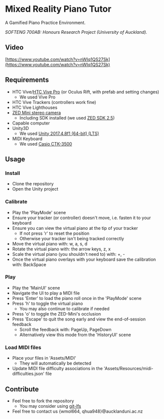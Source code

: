 # Mixed Reality Piano Tutor
A Gamified Piano Practice Environment.

*SOFTENG 700AB: Honours Research Project (University of Auckland).*

## Video

[https://www.youtube.com/watch?v=nWIq1QS27Sk](https://www.youtube.com/watch?v=nWIq1QS27Sk)

## Requirements
- HTC Vive/[HTC Vive Pro](https://www.vive.com/nz/product/vive-pro/) (or Oculus Rift, with prefab and setting changes)
  - We used Vive Pro  
- HTC Vive Trackers (controllers work fine)
- HTC Vive Lighthouses
- [ZED Mini stereo camera](https://www.stereolabs.com/zed-mini/)
  - Including SDK installed (we used [ZED SDK 2.5](https://www.stereolabs.com/developers/release/archives/))
- Capable computer
- Unity3D
  - We used [Unity 2017.4.8f1 (64-bit) (LTS)](https://unity3d.com/unity/qa/lts-releases)
- MIDI Keyboard
    - We used [Casio CTK-3500](https://www.rockshop.co.nz/gear/Casio-Ctk--3500)

## Usage

### Install
- Clone the repository
- Open the Unity project

### Calibrate
- Play the 'PlayMode' scene
- Ensure your tracker (or controller) doesn't move, i.e. fasten it to your keyboard
- Ensure you can view the virtual piano at the tip of your tracker
    -   If not press 'r' to reset the position
    -   Otherwise your tracker isn't being tracked correctly
- Move the virtual piano with: w, a, s, d
- Rotate the virtual piano with: the arrow keys, z, x
- Scale the virtual piano (you shouldn't need to) with: +, -
- Once the virtual piano overlays with your keyboard save the calibration with: BackSpace

### Play
- Play the 'MainUI' scene
- Navigate the UI to play a MIDI file
- Press 'Enter' to load the piano roll once in the 'PlayMode' scene
- Press 'h' to toggle the virtual piano
  - You may also continue to calibrate if needed
- Press 'o' to toggle the ZED-Mini's occlusion
- Press 'Escape' to quit the song early and view the end-of-session feedback
    - Scroll the feedback with: PageUp, PageDown
    - Alternatively view this mode from the 'HistoryUI' scene
  

### Load MIDI files
- Place your files in 'Assets/MIDI'
    -  They will automatically be detected
- Update MIDI file difficulty associations in the 'Assets/Resources/midi-difficulties.json' file

## Contribute
- Feel free to fork the repository
  - You may consider using [git-lfs](https://git-lfs.github.com/)
- Feel free to contact us {wmol664, qhua948}@aucklanduni.ac.nz

